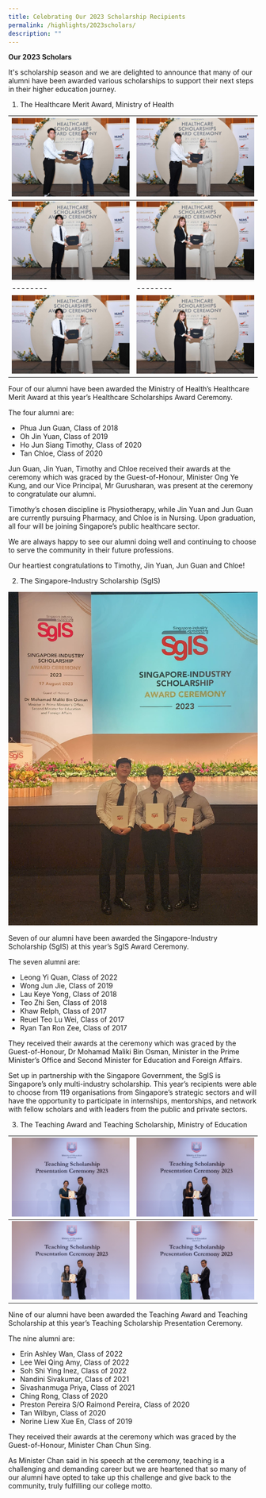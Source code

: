 ```yaml
---
title: Celebrating Our 2023 Scholarship Recipients
permalink: /highlights/2023scholars/
description: ""
---
```

**Our 2023 Scholars**

It's scholarship season and we are delighted to announce that many of our alumni have been awarded various scholarships to support their next steps in their higher education journey.


1. The Healthcare Merit Award, Ministry of Health

| ![](/images/ho%20jun%20siang%20timothy.jpg) | ![](/images/oh%20jin%20yuan.jpg) |
| -------- | -------- |
| ![](/images/phua%20jun%20guan.jpg)   | ![](/images/tan%20chloe.jpg) |
| -------- | -------- |
| ![](/images/phua%20jun%20guan.jpg)   | ![](/images/tan%20chloe.jpg) |

Four of our alumni have been awarded the Ministry of Health’s Healthcare Merit Award at this year’s Healthcare Scholarships Award Ceremony.

The four alumni are:
* Phua Jun Guan, Class of 2018
* Oh Jin Yuan, Class of 2019
* Ho Jun Siang Timothy, Class of 2020
* Tan Chloe, Class of 2020

Jun Guan, Jin Yuan, Timothy and Chloe received their awards at the ceremony which was graced by the Guest-of-Honour, Minister Ong Ye Kung, and our Vice Principal, Mr Gurusharan, was present at the ceremony to congratulate our alumni.

Timothy’s chosen discipline is Physiotherapy, while Jin Yuan and Jun Guan are currently pursuing Pharmacy, and Chloe is in Nursing. Upon graduation, all four will be joining Singapore’s public healthcare sector.

We are always happy to see our alumni doing well and continuing to choose to serve the community in their future professions.

Our heartiest congratulations to Timothy, Jin Yuan, Jun Guan and Chloe!

2. The Singapore-Industry Scholarship (SgIS)

![](/images/sg%20industry%20scholarship_3.jpeg)

Seven of our alumni have been awarded the Singapore-Industry Scholarship (SgIS) at this year’s SgIS Award Ceremony.

The seven alumni are:
* Leong Yi Quan, Class of 2022
* Wong Jun Jie, Class of 2019
* Lau Keye Yong, Class of 2018
* Teo Zhi Sen, Class of 2018
* Khaw Relph, Class of 2017
* Reuel Teo Lu Wei, Class of 2017
* Ryan Tan Ron Zee, Class of 2017

They received their awards at the ceremony which was graced by the Guest-of-Honour, Dr Mohamad Maliki Bin Osman, Minister in the Prime Minister’s Office and Second Minister for Education and Foreign Affairs.

Set up in partnership with the Singapore Government, the SgIS is Singapore’s only multi-industry scholarship. This year’s recipients were able to choose from 119 organisations from Singapore’s strategic sectors and will have the opportunity to participate in internships, mentorships, and network with fellow scholars and with leaders from the public and private sectors.

3. The Teaching Award and Teaching Scholarship, Ministry of Education

| ![](/images/erin%20original.jpg) | ![](/images/amy%202023%20teaching%20award.jpg) |
| -------- | -------- |
| ![](/images/inez%202023%20teaching%20award.jpg)   | ![](/images/nandini.jpg) |

Nine of our alumni have been awarded the Teaching Award and Teaching Scholarship at this year’s Teaching Scholarship Presentation Ceremony.

The nine alumni are:
* Erin Ashley Wan, Class of 2022
* Lee Wei Qing Amy, Class of 2022
* Soh Shi Ying Inez, Class of 2022
* Nandini Sivakumar, Class of 2021
* Sivashanmuga Priya, Class of 2021
* Ching Rong, Class of 2020
* Preston Pereira S/O Raimond Pereira, Class of 2020
* Tan Wilbyn, Class of 2020
* Norine Liew Xue En, Class of 2019

They received their awards at the ceremony which was graced by the Guest-of-Honour, Minister Chan Chun Sing.

As Minister Chan said in his speech at the ceremony, teaching is a challenging and demanding career but we are heartened that so many of our alumni have opted to take up this challenge and give back to the community, truly fulfilling our college motto.